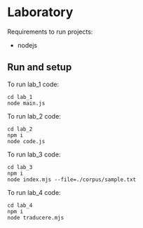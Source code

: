 # Laboratory 

Requirements to run projects: 
 - nodejs  

## Run and setup

To run lab_1 code: 
```
cd lab_1
node main.js
```


To run lab_2 code: 
```
cd lab_2
npm i
node code.js
```

To run lab_3 code: 
```
cd lab_3
npm i
node index.mjs --file=./corpus/sample.txt
```


To run lab_4 code: 
```
cd lab_4
npm i
node traducere.mjs
```